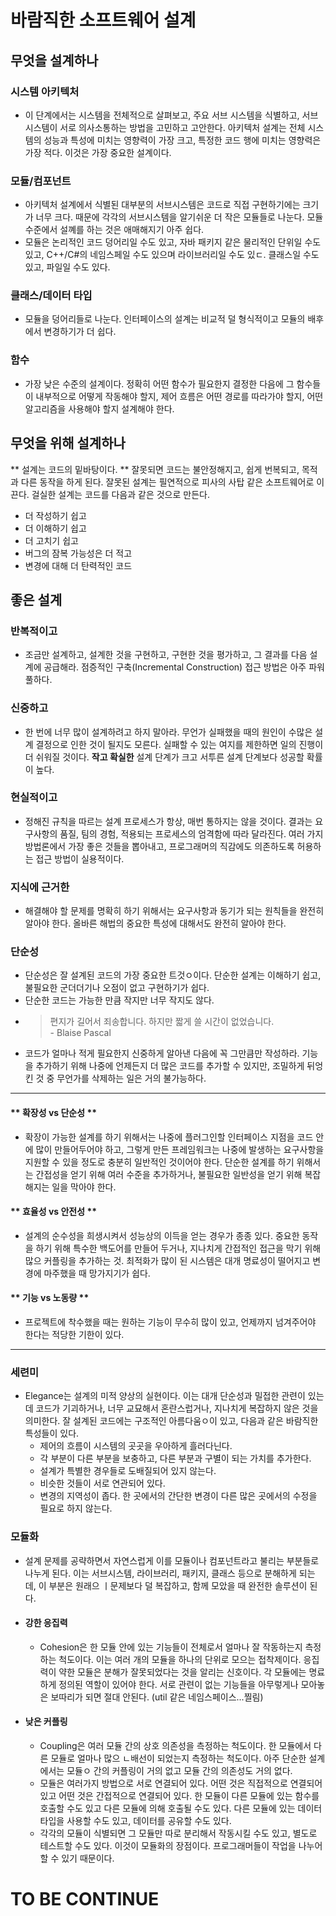 # 바람직한 소프트웨어 설계

## 무엇을 설계하나
### 시스템 아키텍처
* 이 단계에서는 시스템을 전체적으로 살펴보고, 주요 서브 시스템을 식별하고, 서브 시스템이 서로 의사소통하는 방법을 고민하고 고안한다. 아키텍처 설계는 전체 시스템의 성능과 특성에 미치는 영향력이 가장 크고, 특정한 코드 행에 미치는 영향력은 가장 적다. 이것은 가장 중요한 설계이다. 

### 모듈/컴포넌트
* 아키텍처 설계에서 식별된 대부분의 서브시스템은 코드로 직접 구현하기에는 크기가 너무 크다. 때문에 각각의 서브시스템을 알기쉬운 더 작은 모듈들로 나눈다. 모듈 수준에서 설꼐를 하는 것은 애매해지기 아주 쉽다. 
* 모듈은 논리적인 코드 덩어리일 수도 있고, 자바 패키지 같은 물리적인 단위일 수도 있고, C++/C#의 네임스페일 수도 있으며 라이브러리일 수도 있ㄷ. 클래스일 수도 있고, 파일일 수도 있다.


### 클래스/데이터 타입
* 모듈을 덩어리들로 나눈다. 인터페이스의 설계는 비교적 덜 형식적이고 모듈의 배후에서 변경하기가 더 쉽다. 

### 함수
* 가장 낮은 수준의 설계이다. 정확히 어떤 함수가 필요한지 결정한 다음에 그 함수들이 내부적으로 어떻게 작동해야 할지, 제어 흐름은 어떤 경로를 따라가야 할지, 어떤 알고리즘을 사용해야 할지 설계해야 한다. 

## 무엇을 위해 설계하나
** 설계는 코드의 밑바탕이다. ** 잘못되면 코드는 불안정해지고, 쉽게 번복되고, 목적과 다른 동작을 하게 된다. 잘못된 설계는 필연적으로 피사의 사탑 같은 소프트웨어로 이끈다. 
걸실한 설계는 코드를 다음과 같은 것으로 만든다.

* 더 작성하기 쉽고
* 더 이해하기 쉽고
* 더 고치기 쉽고
* 버그의 잠복 가능성은 더 적고
* 변경에 대해 더 탄력적인 코드

## 좋은 설계

### 반복적이고
* 조금만 설계하고, 설계한 것을 구현하고, 구현한 것을 평가하고, 그 결과를 다음 설계에 공급해라. 점증적인 구축(Incremental Construction) 접근 방법은 아주 파워풀하다.



### 신중하고
* 한 번에 너무 많이 설계하려고 하지 말아라. 무언가 실패했을 때의 원인이 수많은 설계 결정으로 인한 것이 될지도 모른다. 실패할 수 있는 여지를 제한하면 일의 진행이 더 쉬워질 것이다. **작고 확실한** 설계 단계가 크고 서투른 설계 단계보다 성공할 확률이 높다.

### 현실적이고
* 정해진 규칙을 따르는 설계 프로세스가 항상, 매번 통하지는 않을 것이다. 결과는 요구사항의 품질, 팀의 경험, 적용되는 프로세스의 엄격함에 따라 달라진다. 여러 가지 방법론에서 가장 좋은 것들을 뽑아내고, 프로그래머의 직감에도 의존하도록 허용하는 접근 방법이 실용적이다. 

### 지식에 근거한
* 해결해야 할 문제를 명확히 하기 위해서는 요구사항과 동기가 되는 원칙들을 완전히 알아야 한다. 올바른 해법의 중요한 특성에 대해서도 완전히 알아야 한다. 

### 단순성
* 단순성은 잘 설계된 코드의 가장 중요한 트것ㅇ이다. 단순한 설계는 이해하기 쉽고, 불필요한 군더더기나 오점이 없고 구현하기가 쉽다.
* 단순한 코드는 가능한 만큼 작지만 너무 작지도 않다. 
* > 편지가 길어서 죄송합니다. 하지만 짧게 쓸 시간이 없었습니다. <br/>- Blaise Pascal
* 코드가 얼마나 적게 필요한지 신중하게 알아낸 다음에 꼭 그만큼만 작성하라. 기능을 추가하기 위해 나중에 언제든지 더 많은 코드를 추가할 수 있지만, 조밀하게 뒤엉킨 것 중 무언가를 삭제하는 일은 거의 불가능하다.

---
#### ** 확장성 vs 단순성 **
* 확장이 가능한 설계를 하기 위해서는 나중에 플러그인할 인터페이스 지점을 코드 안에 많이 만들어두어야 하고, 그렇게 만든 프레임워크는 나중에 발생하는 요구사항을 지원할 수 있을 정도로 충분히 일반적인 것이어야 한다. 단순한 설계를 하기 위해서는 간접성을 얻기 위해 여러 수준을 추가하거나, 불필요한 일반성을 얻기 위해 복잡해지는 일을 막아야 한다.

#### ** 효율성 vs 안전성 **
* 설계의 순수성을 희생시켜서 성능상의 이득을 얻는 경우가 종종 있다. 중요한 동작을 하기 위해 특수한 백도어를 만들어 두거나, 지나치게 간접적인 접근을 막기 위해 많으 커플링을 추가하는 것. 최적화가 많이 된 시스템은 대개 명료성이 떨어지고 변경에 마주했을 때 망가지기가 쉽다.

#### ** 기능 vs 노동량 **
* 프로젝트에 착수했을 때는 원하는 기능이 무수히 많이 있고, 언제까지 넘겨주어야 한다는 적당한 기한이 있다. 

---


### 세련미
* Elegance는 설계의 미적 양상의 실현이다. 이는 대개 단순성과 밀접한 관련이 있는데 코드가 기괴하거나, 너무 교묘해서 혼란스럽거나, 지나치게 복잡하지 않은 것을 의미한다. 잘 설계된 코드에는 구조적인 아름다움ㅇ이 있고, 다음과 같은 바람직한 특성들이 있다.
	* 제어의 흐름이 시스템의 곳곳을 우아하게 흘러다닌다.
	* 각 부분이 다른 부분을 보충하고, 다른 부분과 구별이 되는 가치를 추가한다.
	* 설계가 특별한 경우들로 도배질되어 있지 않는다.
	* 비슷한 것들이 서로 연관되어 있다.
	* 변경의 지역성이 좁다. 한 곳에서의 간단한 변경이 다른 많은 곳에서의 수정을 필요로 하지 않는다.
	
### 모듈화
* 설계 문제를 공략하면서 자연스럽게 이를 모듈이나 컴포넌트라고 불리는 부분들로 나누게 된다. 이는 서브시스템, 라이브러리, 패키지, 클래스 등으로 분해하게 되는데, 이 부분은 원래으 ㅣ문제보다 덜 복잡하고, 함께 모았을 때 완전한 솔루션이 된다.
* #### 강한 응집력
	* Cohesion은 한 모듈 안에 있는 기능들이 전체로서 얼마나 잘 작동하는지 측정하는 척도이다. 이는 여러 개의 모듈을 하나의 단위로 모으는 접착제이다. 응집력이 약한 모듈은 분해가 잘못되었다는 것을 알리는 신호이다. 각 모듈에는 명료하게 정의된 역할이 있어야 한다. 서로 관련이 없는 기능들을 아무렇게나 모아놓은 보따리가 되면 절대 안된다. (util 같은 네임스페이스...찔림)
* #### 낮은 커플링
	*  Coupling은 여러 모듈 간의 상호 의존성을 측정하는 척도이다. 한 모듈에서 다른 모듈로 얼마나 많으 ㄴ배선이 되었는지 측정하는 척도이다. 아주 단순한 설계에서는 모듈ㅇ 간의 커플링이 거의 없고 모듈 간의 의존성도 거의 없다. 
	* 모듈은 여러가지 방법으로 서로 연결되어 있다. 어떤 것은 직접적으로 연결되어 있고 어떤 것은 간접적으로 연결되어 있다. 한 모듈이 다른 모듈에 있는 함수를 호출할 수도 있고 다른 모듈에 의해 호출될 수도 있다. 다른 모듈에 있는 데이터 타입을 사용할 수도 있고, 데이터를 공유할 수도 있다.
	* 각각의 모듈이 식별되면 그 모듈만 따로 분리해서 작동시킬 수도 있고, 별도로 테스트할 수도 있다. 이것이 모듈화의 장점이다. 프로그래머들이 작업을 나누어 할 수 있기 때문이다. 

# TO BE CONTINUE
	 








